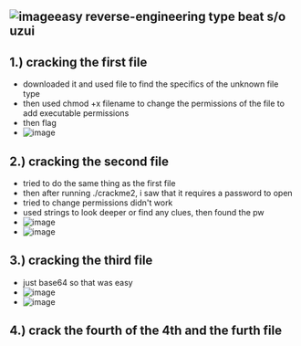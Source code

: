 ![image](https://github.com/TekTristan/cyber-rooms/assets/92371193/efa330ff-388c-49c0-8c5e-3f6c125dd59c)easy reverse-engineering type beat s/o uzui 
-

1.) cracking the first file
-
- downloaded it and used file to find the specifics of the unknown file type
- then used chmod +x filename to change the permissions of the file to add executable permissions
- then flag
- ![image](https://github.com/TekTristan/cyber-rooms/assets/92371193/872ae72a-f38e-4903-84f0-5f0abcc3c5d4)

2.) cracking the second file
-
- tried to do the same thing as the first file
- then after running ./crackme2, i saw that it requires a password to open
- tried to change permissions didn't work
- used strings to look deeper or find any clues, then found the pw
- ![image](https://github.com/TekTristan/cyber-rooms/assets/92371193/b6292f95-f0dd-4a2f-9494-81a81cfd862f)
- ![image](https://github.com/TekTristan/cyber-rooms/assets/92371193/a2a63f8f-de7b-44e6-88ad-0b687be935d5)

3.) cracking the third file
-
- just base64 so that was easy
- ![image](https://github.com/TekTristan/cyber-rooms/assets/92371193/faba4d3e-57f5-484c-a9eb-0588c9cdc2da)
- ![image](https://github.com/TekTristan/cyber-rooms/assets/92371193/964b3bab-c2fa-49b8-9ca9-5e5a2f7aab72)

4.) crack the fourth of the 4th and the furth file
-
